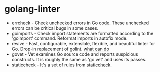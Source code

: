 # golang-linter

- errcheck - Check unchecked errors in Go code. These unchecked errors can be critical bugs in some cases.
- goimports - Check import statements are formatted according to the 'goimport' command. Reformat imports in autofix mode.
- revive - Fast, configurable, extensible, flexible, and beautiful linter for Go. Drop-in replacement of golint. [what can do](https://revive.run/r)
- govet - Vet examines Go source code and reports suspicious constructs. It is roughly the same as 'go vet' and uses its passes.
- staticcheck - It's a set of rules from [staticcheck](https://staticcheck.io/docs/configuration/options/#checks).